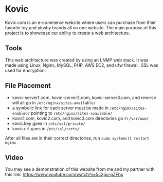 # Kovic
Kovic.com is an e-commerce website where users can purchase from their favorite toy and plushy brands all on one website. The main purpose of this project is to showcase our ability to create a web architecture.

## Tools
This web architecture was created by using an LNMP web stack. It was made using Linux, Nginx, MySQL, PHP, AWS EC2, and ufw firewall. SSL was used for encryption. 

## File Placement
- kovic-server1.com, kovic-server2.com, kovic-server3.com, and reverse will all go in ```/etc/nginx/sites-available/```
- a symbolic link for each server must be made in ```/etc/nginx/sites-enabled/``` pointing to ```/etc/nginx/sites-available/```
- kovic1.com, kovic2.com, and kovic3.com directories go in ```/var/www/```
- kovic.key goes in ```/etc/ssl/private/```
- kovic.crt goes in ```/etc/ssl/certs/```

After all files are in their correct directories, run ```sudo systemctl restart nginx```

## Video
You may see a demonstration of this website from me and my partner with this link: https://www.youtube.com/watch?v=5c2gu-pZFhg
